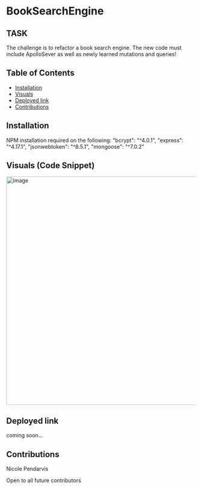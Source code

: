 # BookSearchEngine

## TASK

The challenge is to refactor a book search engine. The new code must include ApolloSever as well as newly learned mutations and queries!

## Table of Contents

- [Installation](#Installation)
- [Visuals](#Visuals)
- [Deployed link](#deployed-link)
- [Contributions](#contributions)

## Installation

NPM installation required on the following:
"bcrypt": "^4.0.1",
"express": "^4.17.1",
"jsonwebtoken": "^8.5.1",
"mongoose": "^7.0.2"


## Visuals (Code Snippet)
<img width="607" alt="image" src="https://user-images.githubusercontent.com/118090944/236958371-3f3a7c53-d22a-4b07-929b-68f548370c04.png">





## Deployed link

coming soon...

## Contributions

Nicole Pendarvis

Open to all future contributors

